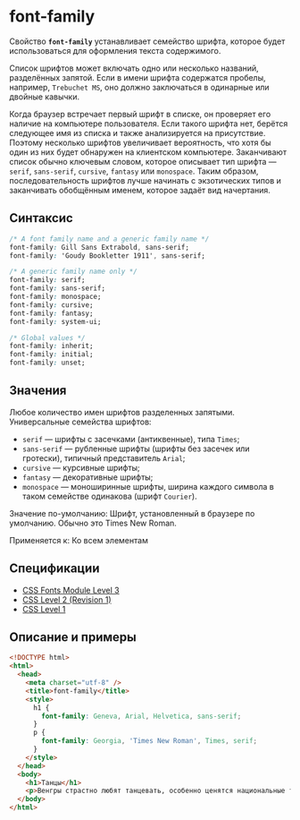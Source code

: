 # font-family

Свойство **`font-family`** устанавливает семейство шрифта, которое будет использоваться для оформления текста содержимого.

Список шрифтов может включать одно или несколько названий, разделённых запятой. Если в имени шрифта содержатся пробелы, например, `Trebuchet MS`, оно должно заключаться в одинарные или двойные кавычки.

Когда браузер встречает первый шрифт в списке, он проверяет его наличие на компьютере пользователя. Если такого шрифта нет, берётся следующее имя из списка и также анализируется на присутствие. Поэтому несколько шрифтов увеличивает вероятность, что хотя бы один из них будет обнаружен на клиентском компьютере. Заканчивают список обычно ключевым словом, которое описывает тип шрифта — `serif`, `sans-serif`, `cursive`, `fantasy` или `monospace`. Таким образом, последовательность шрифтов лучше начинать с экзотических типов и заканчивать обобщённым именем, которое задаёт вид начертания.

## Синтаксис

```css
/* A font family name and a generic family name */
font-family: Gill Sans Extrabold, sans-serif;
font-family: 'Goudy Bookletter 1911', sans-serif;

/* A generic family name only */
font-family: serif;
font-family: sans-serif;
font-family: monospace;
font-family: cursive;
font-family: fantasy;
font-family: system-ui;

/* Global values */
font-family: inherit;
font-family: initial;
font-family: unset;
```

## Значения

Любое количество имен шрифтов разделенных запятыми. Универсальные семейства шрифтов:

- `serif` — шрифты с засечками (антиквенные), типа `Times`;
- `sans-serif` — рубленные шрифты (шрифты без засечек или гротески), типичный представитель `Arial`;
- `cursive` — курсивные шрифты;
- `fantasy` — декоративные шрифты;
- `monospace` — моноширинные шрифты, ширина каждого символа в таком семействе одинакова (шрифт `Courier`).

Значение по-умолчанию: Шрифт, установленный в браузере по умолчанию. Обычно это Times New Roman.

Применяется к: Ко всем элементам

## Спецификации

- [CSS Fonts Module Level 3](http://dev.w3.org/csswg/css3-fonts/#font-family-prop)
- [CSS Level 2 (Revision 1)](http://www.w3.org/TR/CSS2/fonts.html#propdef-font-family)
- [CSS Level 1](http://www.w3.org/TR/CSS1/#font-family)

## Описание и примеры

```html
<!DOCTYPE html>
<html>
  <head>
    <meta charset="utf-8" />
    <title>font-family</title>
    <style>
      h1 {
        font-family: Geneva, Arial, Helvetica, sans-serif;
      }
      p {
        font-family: Georgia, 'Times New Roman', Times, serif;
      }
    </style>
  </head>
  <body>
    <h1>Танцы</h1>
    <p>Венгры страстно любят танцевать, особенно ценятся национальные танцы</p>
  </body>
</html>
```
